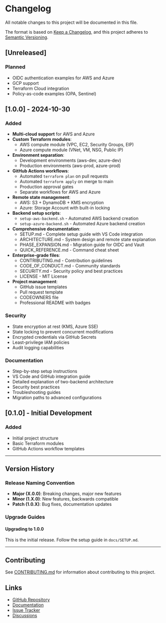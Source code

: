 # Changelog

All notable changes to this project will be documented in this file.

The format is based on [Keep a Changelog](https://keepachangelog.com/en/1.0.0/),
and this project adheres to [Semantic Versioning](https://semver.org/spec/v2.0.0.html).

## [Unreleased]

### Planned
- OIDC authentication examples for AWS and Azure
- GCP support
- Terraform Cloud integration
- Policy-as-code examples (OPA, Sentinel)

## [1.0.0] - 2024-10-30

### Added
- **Multi-cloud support** for AWS and Azure
- **Custom Terraform modules**:
  - AWS compute module (VPC, EC2, Security Groups, EIP)
  - Azure compute module (VNet, VM, NSG, Public IP)
- **Environment separation**:
  - Development environments (aws-dev, azure-dev)
  - Production environments (aws-prod, azure-prod)
- **GitHub Actions workflows**:
  - Automated `terraform plan` on pull requests
  - Automated `terraform apply` on merge to main
  - Production approval gates
  - Separate workflows for AWS and Azure
- **Remote state management**:
  - AWS: S3 + DynamoDB + KMS encryption
  - Azure: Storage Account with built-in locking
- **Backend setup scripts**:
  - `setup-aws-backend.sh` - Automated AWS backend creation
  - `setup-azure-backend.sh` - Automated Azure backend creation
- **Comprehensive documentation**:
  - SETUP.md - Complete setup guide with VS Code integration
  - ARCHITECTURE.md - System design and remote state explanation
  - PHASE_EXPANSION.md - Migration guide for OIDC and Vault
  - QUICK_REFERENCE.md - Command cheat sheet
- **Enterprise-grade files**:
  - CONTRIBUTING.md - Contribution guidelines
  - CODE_OF_CONDUCT.md - Community standards
  - SECURITY.md - Security policy and best practices
  - LICENSE - MIT License
- **Project management**:
  - GitHub issue templates
  - Pull request template
  - CODEOWNERS file
  - Professional README with badges

### Security
- State encryption at rest (KMS, Azure SSE)
- State locking to prevent concurrent modifications
- Encrypted credentials via GitHub Secrets
- Least-privilege IAM policies
- Audit logging capabilities

### Documentation
- Step-by-step setup instructions
- VS Code and GitHub integration guide
- Detailed explanation of two-backend architecture
- Security best practices
- Troubleshooting guides
- Migration paths to advanced configurations

## [0.1.0] - Initial Development

### Added
- Initial project structure
- Basic Terraform modules
- GitHub Actions workflow templates

---

## Version History

### Release Naming Convention
- **Major (X.0.0)**: Breaking changes, major new features
- **Minor (1.X.0)**: New features, backwards compatible
- **Patch (1.0.X)**: Bug fixes, documentation updates

### Upgrade Guides

#### Upgrading to 1.0.0
This is the initial release. Follow the setup guide in `docs/SETUP.md`.

---

## Contributing

See [CONTRIBUTING.md](CONTRIBUTING.md) for information about contributing to this project.

## Links

- [GitHub Repository](https://github.com/iracic82/terraform-github-actions-starter)
- [Documentation](docs/)
- [Issue Tracker](https://github.com/iracic82/terraform-github-actions-starter/issues)
- [Discussions](https://github.com/iracic82/terraform-github-actions-starter/discussions)
